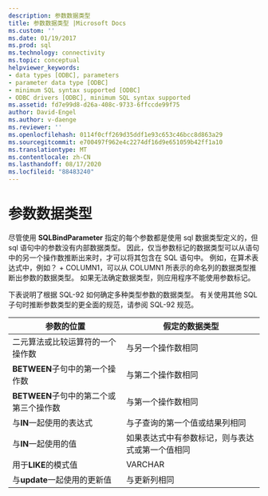 ```yaml
---
description: 参数数据类型
title: 参数数据类型 |Microsoft Docs
ms.custom: ''
ms.date: 01/19/2017
ms.prod: sql
ms.technology: connectivity
ms.topic: conceptual
helpviewer_keywords:
- data types [ODBC], parameters
- parameter data type [ODBC]
- minimum SQL syntax supported [ODBC]
- ODBC drivers [ODBC], minimum SQL syntax supported
ms.assetid: fd7e99d8-d26a-408c-9733-6ffccde99f75
author: David-Engel
ms.author: v-daenge
ms.reviewer: ''
ms.openlocfilehash: 0114f0cff269d35ddf1e93c653c46bcc8d863a29
ms.sourcegitcommit: e700497f962e4c2274df16d9e651059b42ff1a10
ms.translationtype: MT
ms.contentlocale: zh-CN
ms.lasthandoff: 08/17/2020
ms.locfileid: "88483240"
---
```

# <a name="parameter-data-types"></a>参数数据类型
尽管使用 **SQLBindParameter** 指定的每个参数都是使用 sql 数据类型定义的，但 sql 语句中的参数没有内部数据类型。 因此，仅当参数标记的数据类型可以从语句中的另一个操作数推断出来时，才可以将其包含在 SQL 语句中。 例如，在算术表达式中，例如？ + COLUMN1，可以从 COLUMN1 所表示的命名列的数据类型推断出参数的数据类型。 如果无法确定数据类型，则应用程序不能使用参数标记。  
  
 下表说明了根据 SQL-92 如何确定多种类型参数的数据类型。 有关使用其他 SQL 子句时推断参数类型的更全面的规范，请参阅 SQL-92 规范。  
  
|参数的位置|假定的数据类型|  
|---------------------------|-----------------------|  
|二元算法或比较运算符的一个操作数|与另一个操作数相同|  
|**BETWEEN**子句中的第一个操作数|与第二个操作数相同|  
|**BETWEEN**子句中的第二个或第三个操作数|与第一个操作数相同|  
|与**IN**一起使用的表达式|与子查询的第一个值或结果列相同|  
|与**IN**一起使用的值|如果表达式中有参数标记，则与表达式或第一个值相同|  
|用于**LIKE**的模式值|VARCHAR|  
|与**update**一起使用的更新值|与更新列相同|
